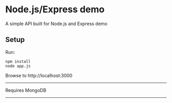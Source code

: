 Node.js/Express demo
==============

A simple API built for Node.js and Express demo

## Setup

Run:

	npm install
	node app.js

Browse to http://localhost:3000

---

Requires MongoDB

---